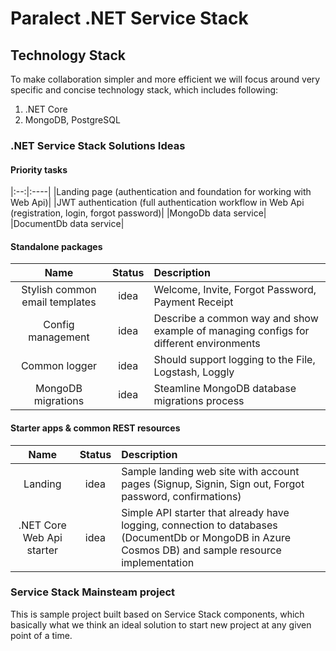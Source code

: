 # Paralect .NET Service Stack

## Technology Stack

To make collaboration simpler and more efficient we will focus around very specific and concise technology stack, which includes following:

1. .NET Core
2. MongoDB, PostgreSQL

### .NET Service Stack Solutions Ideas

#### Priority tasks
|:--:|:----|
|Landing page (authentication and foundation for working with Web Api)|
|JWT authentication (full authentication workflow in Web Api (registration, login, forgot password)|
|MongoDb data service|
|DocumentDb data service|

#### Standalone packages

|Name|Status|Description|
|:--:|:----:|:----------|
|Stylish common email templates|idea|Welcome, Invite, Forgot Password, Payment Receipt |
|Config management|idea|Describe a common way and show example of managing configs for different environments|
|Common logger|idea| Should support logging to the File, Logstash, Loggly|
|MongoDB migrations|idea|Steamline MongoDB database migrations process|

#### Starter apps & common REST resources

|Name|Status|Description|
|:--:|:----:|:----------|
|Landing|idea|Sample landing web site with account pages (Signup, Signin, Sign out, Forgot password, confirmations)|
|.NET Core Web Api starter|idea|Simple API starter that already have logging, connection to databases (DocumentDb or MongoDB in Azure Cosmos DB) and sample resource implementation|

### Service Stack Mainsteam project

This is sample project built based on Service Stack components, which basically what we think an ideal solution to start new project at any given point of a time.
